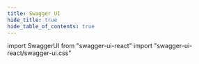 ```yaml
---
title: Swagger UI
hide_title: true
hide_table_of_contents: true
---
```


import SwaggerUI from "swagger-ui-react"
import "swagger-ui-react/swagger-ui.css"

<SwaggerUI 
    url="https://raw.githubusercontent.com/arifszn/pandora/main/public/openapi.yaml"
    persistAuthorization={true}
    displayOperationId={true}
    filter={true}
/>
